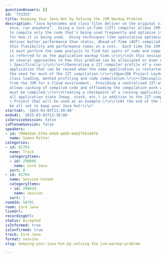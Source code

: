 ```yaml
---
questionAnswers: []
id: '753353'
title: Keeping Your Java Hot by Solving the JVM Warmup Problem
description: "Java bytecodes and class files deliver on the original vision of “write
  once, run anywhere”.  Using a Just-in-Time (JIT) compiler allows JVM-based applications
  to compile only the code that’s being used frequently and optimise it precisely
  for how it is being used.  Using techniques like speculative optimisation can often
  deliver better performance than static, Ahead-of-Time (AOT) compiled code.\r\n\r\nHowever,
  this flexibility and performance comes at a cost.  Each time the JVM starts an application,
  it must perform the same analysis to find hot spots of code and compile them.  This
  is referred to as the application warmup time.\r\n\r\nIn this session, we’ll look
  at several approaches to how this problem can be alleviated or even eliminated.
  \ Specifically:\r\n\r\n•\tGenerating a JIT compiler profile of a running, warmed-up
  application that can be reused when the same application is restarted, eliminating
  the need for much of the JIT compilation.\r\n•\tOpenJDK Project Leyden's ahead-of-time
  class loading, method profiling and code compilation.\r\n•\tDecoupling the JIT compiler
  from the JVM for a Cloud environment.  Providing a centralised JIT-as-a-Service
  allows caching of compiled code and offloading the compilation work when new code
  must be compiled.\r\n•\tCreating a checkpoint of a running application.  This includes
  all application state (heap, stack, etc.) in addition to the JIT-compiled code.
  \ Project CRaC will be used as an example.\r\n\r\nAt the end of the session, you’ll
  be all set to keep your Java hot!\r\n"
startsAt: '2025-03-05T11:30:00'
endsAt: '2025-03-05T12:30:00'
isServiceSession: false
isPlenumSession: false
speakers:
- id: 709043d1-5754-4459-a8d5-6dd2f5619874
  name: Simon Ritter
categories:
- id: 81703
  name: Track
  categoryItems:
  - id: 290606
    name: Core Java
  sort: 0
- id: 81704
  name: Session Format
  categoryItems:
  - id: 290619
    name: session
  sort: 1
roomId: 58701
room: Core Java
liveUrl:
recordingUrl:
status: Accepted
isInformed: true
isConfirmed: true
track: Core Java
format: session
slug: keeping-your-java-hot-by-solving-the-jvm-warmup-problem

---
```

